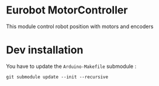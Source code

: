 Eurobot MotorController
============
This module control robot position with motors and encoders

# Dev installation
You have to update the `Arduino-Makefile` submodule :

```
git submodule update --init --recursive
```
